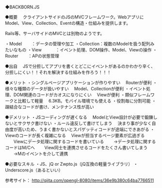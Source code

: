 ◆BACKBORN.JS

●概要
　クライアントサイドのJSのMVCフレームワーク。WebアプリにModel、View、Collection、Eventの構造・仕組みを提供します。

Rails等、サーバサイドのMVCとは別物のようです。

・Model　　 ：データの管理や加工
・Collection：複数のModelを扱う配列みたいなもの
・View　　　 ：イベント処理、DOM操作、Model、Viewの操作
・Router　　 ：APの状態管理

●出自
　JSで分担してアプリを書くとどこにイベントがあるのかわかり辛く、分担しにくい！！それを解決する仕組みを作ろう！！！

●メリット
・シングルページアプリケーションが作りやすい
　Routerが便利
・様々な種類のデータが扱いやすい
　Model、Collectionが便利
・イベント処理、DOM関連のコードがカオスになりにくい
　Viewが便利
・類似フレームワークと比較して軽量
　6.3KB。モバイル環境でも使える
・役割毎に分割可能
・疎結合なコードが書け、メンテナンス性が高い

●デメリット
・JSコーディングが遅くなる
　ModelとView設計が必要で鍛錬しないとサクサク書けない
・ルール違反して書けてしまう
　決まり事が少なく自由度が高いため、うまく書かないとスパゲッティコードが途端にできあがる
・Viewのコードが長く複雑になる
　Viewが担当するページ要素が広過ぎる
　　Viewにデータ処理に関するコードを書いている
　　→データ処理に関するコードはM/Cへ
　　View同士を連携させるコードをたくさん書いてしまう
　　→Mのイベントを介して連携

●必要なスキル
・JS、jQ or Zwpto.js（jQ互換の軽量ライブラリ）
・Underscore.js（あるといい）

参考サイト：
http://qiita.com/opengl-8080/items/36e9b380c64ba7766511